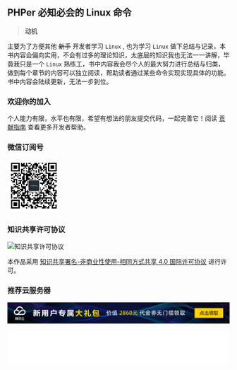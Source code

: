 ## PHPer 必知必会的 Linux 命令

> __动机__

主要为了方便其他 ~~新手~~ 开发者学习 `Linux` , 也为学习 `Linux` 做下总结与记录，本书内容会偏向实用，不会有过多的理论知识，太底层的知识我也无法一一讲解，毕竟我只是一个 `Linux` 熟练工，书中内容我会尽个人的最大努力进行总结与归类，做到每个章节的内容可以独立阅读，帮助读者通过某些命令实现实现具体的功能。书中内容会陆续更新，无法一步到位。

### 欢迎你的加入

个人能力有限，水平也有限，希望有想法的朋友提交代码，一起完善它！阅读 [贡献指南](CONTRIBUTING.md) 查看更多开发者帮助。

### 微信订阅号

<img width="120" src="/images/qrcode_for_wechat.jpg" alt="微信订阅号" title="微信订阅号" />

### 知识共享许可协议

![知识共享许可协议](https://i.creativecommons.org/l/by-nc-sa/4.0/88x31.png)  

本作品采用 [知识共享署名-非商业性使用-相同方式共享 4.0 国际许可协议](http://creativecommons.org/licenses/by-nc-sa/4.0/) 进行许可。

### 推荐云服务器

<a href="https://url.cn/5qO8uY3" target="_bank"><img src="/images/tencent-cloud-new-user.jpg" alt="腾讯云" title="腾讯云" /></a>

<a href="https://passport.ucloud.cn/?invitation_code=C1x0BB8716E82AC&ytag=re4763" target="_bank"><img style="background: #2d334a;max-height: 75px;width: 100%;" src="/images/ucloud-logo.png" alt="Ucloud" title="Ucloud" /></a>

